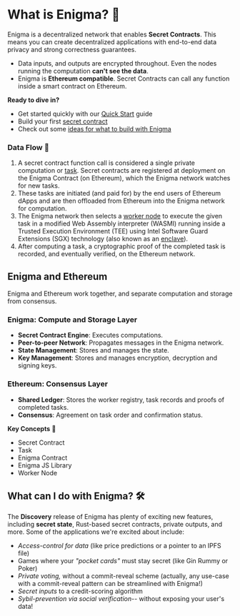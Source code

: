 ﻿# What is Enigma? 🤔
Enigma is a decentralized network that enables **Secret Contracts**. This means you can create decentralized applications with end-to-end data privacy and strong correctness guarantees. 

 - Data inputs, and outputs are encrypted throughout. Even the nodes running the computation **can't see the data**. 
 - Enigma is **Ethereum compatible**. Secret Contracts can call any function inside a smart contract on Ethereum.

**Ready to dive in?**

- Get started quickly with our [Quick Start](Walkthrough.md) guide
- Build your first [secret contract](Walkthrough_secretContract.md)
- Check out some [ideas for what to build with Enigma](https://blog.enigma.co/the-developer-quickstart-guide-to-enigma-880c3fc4308)


### Data Flow 💾

 1. A secret contract function call is considered a single private computation or [task](Glossary.md). Secret contracts are registered at deployment on the Enigma Contract (on Ethereum), which the Enigma network watches for new tasks. 
 2. These tasks are initiated (and paid for) by the end users of Ethereum dApps and are then offloaded from Ethereum into the Enigma network for computation. 
 3. The Enigma network then selects a [worker node](Glossary.md#worker) to execute the given task in a modified Web Assembly interpreter (WASMI) running inside a Trusted Execution Environment (TEE) using Intel Software Guard Extensions (SGX) technology (also known as an [enclave](Glossary.md#enclave)). 
 4. After computing a task, a cryptographic proof of the completed task is recorded, and eventually verified, on the Ethereum network.

## Enigma and Ethereum

Enigma and Ethereum work together, and separate computation and storage from consensus.

### Enigma: Compute and Storage Layer 

 - **Secret Contract Engine**: Executes computations.
 - **Peer-to-peer Network**: Propagates messages in the Enigma network.
 - **State Management**: Stores and manages the state.
 - **Key Management**: Stores and manages encryption, decryption and signing keys.
 

### Ethereum: Consensus Layer 
 -   **Shared Ledger**: Stores the worker registry, task records and proofs of completed tasks.
 - **Consensus**: Agreement on task order and confirmation status.



**Key Concepts** 🤞

 - Secret Contract 
 - Task 
 - Enigma Contract  
 - Enigma JS Library  
 - Worker Node

## What can I do with Enigma? 🛠️
The **Discovery** release of Enigma has plenty of exciting new features, including **secret state**, Rust-based secret contracts, private outputs, and more. Some of the applications we're excited about include:

 - *Access-control for data* (like price predictions or a pointer to an
   IPFS file)
 - Games where your *"pocket cards"* must stay secret (like Gin
   Rummy or Poker)
 -  *Private voting,* without a commit-reveal scheme
   (actually, any use-case with a commit-reveal pattern can be
   streamlined with Enigma!)
 - *Secret inputs* to a credit-scoring algorithm
 - *Sybil-prevention via social verification*-- without exposing your
   user's data!